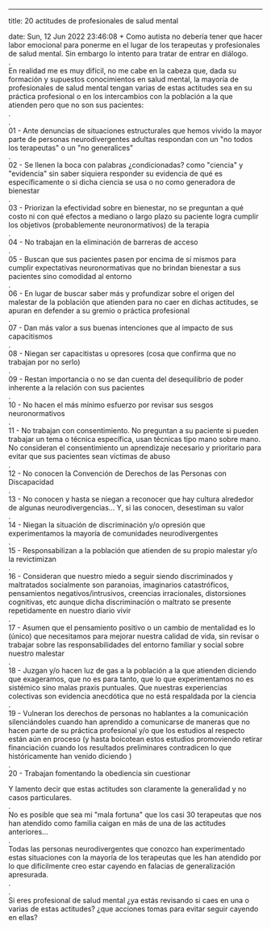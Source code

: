 ---

title: 20 actitudes de profesionales de salud mental

date: Sun, 12 Jun 2022 23:46:08 +
Como autista no debería tener que hacer labor emocional para ponerme en el lugar de los terapeutas y profesionales de salud mental. Sin embargo lo intento para tratar de entrar en diálogo.<br>.<br>En realidad me es muy difícil, no me cabe en la cabeza que, dada su formación y supuestos conocimientos en salud mental, la mayoría de profesionales de salud mental tengan varias de estas actitudes sea en su práctica profesional o en los intercambios con la población a la que atienden pero que no son sus pacientes:<br>.<br>.<br>01 - Ante denuncias de situaciones estructurales que hemos vivido la mayor parte de personas neurodivergentes adultas respondan con un "no todos los terapeutas" o un "no generalices"<br>.<br>02 - Se llenen la boca con palabras ¿condicionadas? como "ciencia" y "evidencia" sin saber siquiera responder su evidencia de qué es específicamente o si dicha ciencia se usa o no como generadora de bienestar<br>.<br>03 - Priorizan la efectividad sobre en bienestar, no se preguntan a qué costo ni con qué efectos a mediano o largo plazo su paciente logra cumplir los objetivos (probablemente neuronormativos) de la terapia<br>.<br>04 - No trabajan en la eliminación de barreras de acceso<br>.<br>05 - Buscan que sus pacientes pasen por encima de sí mismos para cumplir expectativas neuronormativas que no brindan bienestar a sus pacientes sino comodidad al entorno<br>.<br>06 - En lugar de buscar saber más y profundizar sobre el origen del malestar de la población que atienden para no caer en dichas actitudes, se apuran en defender a su gremio o práctica profesional<br>.<br>07 - Dan más valor a sus buenas intenciones que al impacto de sus capacitismos<br>.<br>08 - Niegan ser capacitistas u opresores (cosa que confirma que no trabajan por no serlo)<br>.<br>09 - Restan importancia o no se dan cuenta del desequilibrio de poder inherente a la relación con sus pacientes<br>.<br>10 - No hacen el más mínimo esfuerzo por revisar sus sesgos neuronormativos<br>.<br>11 - No trabajan con consentimiento. No preguntan a su paciente si pueden trabajar un tema o técnica específica, usan técnicas tipo mano sobre mano. No consideran el consentimiento un aprendizaje necesario y prioritario para evitar que sus pacientes sean víctimas de abuso<br>.<br>12 - No conocen la Convención de Derechos de las Personas con Discapacidad<br>.<br>13 - No conocen y hasta se niegan a reconocer que hay cultura alrededor de algunas neurodivergencias… Y, si las conocen, desestiman su valor<br>.<br>14 - Niegan la situación de discriminación y/o opresión que experimentamos la mayoría de comunidades neurodivergentes<br>.<br>15 - Responsabilizan a la población que atienden de su propio malestar y/o la revictimizan<br>.<br>16 - Consideran que nuestro miedo a seguir siendo discriminados y maltratados socialmente son paranoias, imaginarios catastróficos, pensamientos negativos/intrusivos, creencias irracionales, distorsiones cognitivas, etc aunque dicha discriminación o maltrato se presente repetidamente en nuestro diario vivir<br>.<br>17 - Asumen que el pensamiento positivo o un cambio de mentalidad es lo (único) que necesitamos para mejorar nuestra calidad de vida, sin revisar o trabajar sobre las responsabilidades del entorno familiar y social sobre nuestro malestar<br>.<br>18 - Juzgan y/o hacen luz de gas a la población a la que atienden diciendo que exageramos, que no es para tanto, que lo que experimentamos no es sistémico sino malas praxis puntuales. Que nuestras experiencias colectivas son evidencia anecdótica que no está respaldada por la ciencia<br>.<br>19 - Vulneran los derechos de personas no hablantes a la comunicación silenciándoles cuando han aprendido a comunicarse de maneras que no hacen parte de su práctica profesional y/o que los estudios al respecto están aún en proceso (y hasta boicotean estos estudios promoviendo retirar financiación cuando los resultados preliminares contradicen lo que históricamente han venido diciendo )<br>.<br>20 - Trabajan fomentando la obediencia sin cuestionar

Y lamento decir que estas actitudes son claramente la generalidad y no casos particulares.<br />.<br />No es posible que sea mi "mala fortuna" que los casi 30 terapeutas que nos han atendido como familia caigan en más de una de las actitudes anteriores…<br />.<br />Todas las personas neurodivergentes que conozco han experimentado estas situaciones con la mayoría de los terapeutas que les han atendido por lo que difícilmente creo estar cayendo en falacias de generalización apresurada.<br />.<br />.<br />Si eres profesional de salud mental ¿ya estás revisando si caes en una o varias de estas actitudes? ¿que acciones tomas para evitar seguir cayendo en ellas?


